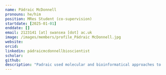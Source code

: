 ```yaml
---
name: Pádraic McDonnell
pronouns: he/him
position: MRes Student (co-supervision)
startdate: [2025-01-01]
enddate: []
email: 2123141 [at] swansea [dot] ac.uk
image: /images/members/profile_Pádraic McDonnell.jpg
website:
orcid: 
linkedin: pádraicmcdonnellbioscientist
scholar:
github: 
description: "Padraic used molecular and bioinformatical approaches to study the diversity of haemosporidian parasites of wild birds and domestic chicken in Borneo. His work is supervised by Dr Tamsyn Uren Webster and Dr Konstans Wells."
---
```

